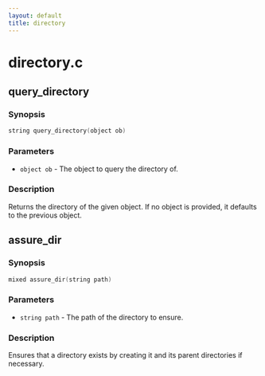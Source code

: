 ```yaml
---
layout: default
title: directory
---
```

# directory.c

## query_directory

### Synopsis

```c
string query_directory(object ob)
```

### Parameters

* `object ob` - The object to query the directory of.

### Description

Returns the directory of the given object. If no object is
provided, it defaults to the previous object.

## assure_dir

### Synopsis

```c
mixed assure_dir(string path)
```

### Parameters

* `string path` - The path of the directory to ensure.

### Description

Ensures that a directory exists by creating it and its parent
directories if necessary.

